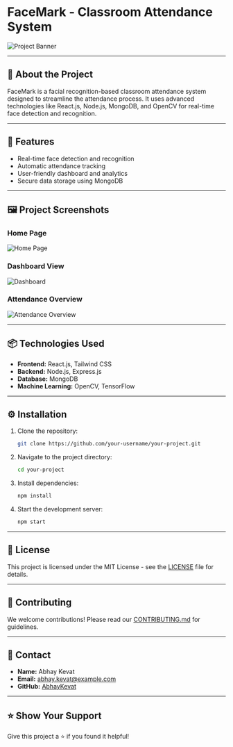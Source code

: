 
# **FaceMark - Classroom Attendance System**  

![Project Banner](https://via.placeholder.com/1000x300.png?text=FaceMark+-+Classroom+Attendance+System)  

---

## **📖 About the Project**  
FaceMark is a facial recognition-based classroom attendance system designed to streamline the attendance process. It uses advanced technologies like React.js, Node.js, MongoDB, and OpenCV for real-time face detection and recognition.  

---

## **🚀 Features**  
- Real-time face detection and recognition  
- Automatic attendance tracking  
- User-friendly dashboard and analytics  
- Secure data storage using MongoDB  

---

## **🖼 Project Screenshots**  

### **Home Page**  
![Home Page](https://via.placeholder.com/800x400.png?text=Home+Page)  

### **Dashboard View**  
![Dashboard](https://via.placeholder.com/800x400.png?text=Dashboard)  

### **Attendance Overview**  
![Attendance Overview](https://via.placeholder.com/800x400.png?text=Attendance+Overview)  

---

## **📦 Technologies Used**  
- **Frontend:** React.js, Tailwind CSS  
- **Backend:** Node.js, Express.js  
- **Database:** MongoDB  
- **Machine Learning:** OpenCV, TensorFlow  

---

## **⚙️ Installation**  
1. Clone the repository:  
   ```bash
   git clone https://github.com/your-username/your-project.git
   ```  
2. Navigate to the project directory:  
   ```bash
   cd your-project
   ```  
3. Install dependencies:  
   ```bash
   npm install
   ```  
4. Start the development server:  
   ```bash
   npm start
   ```  

---

## **📄 License**  
This project is licensed under the MIT License - see the [LICENSE](LICENSE) file for details.  

---

## **🤝 Contributing**  
We welcome contributions! Please read our [CONTRIBUTING.md](CONTRIBUTING.md) for guidelines.  

---

## **💬 Contact**  
- **Name:** Abhay Kevat  
- **Email:** abhay.kevat@example.com  
- **GitHub:** [AbhayKevat](https://github.com/AbhayKevat)  

---

## **⭐ Show Your Support**  
Give this project a ⭐ if you found it helpful!  
